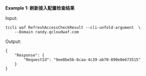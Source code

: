 **Example 1: 刷新接入配置检查结果**



Input: 

```
tccli waf RefreshAccessCheckResult --cli-unfold-argument  \
    --Domain randy.qcloudwaf.com
```

Output: 
```
{
    "Response": {
        "RequestId": "9ee8be5b-6caa-4c39-ab70-890e0e673515"
    }
}
```

